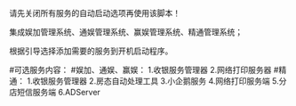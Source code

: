 请先关闭所有服务的自动启动选项再使用该脚本！

集成娱加管理系统、通娱管理系统、赢娱管理系统、精通管理系统；

根据引导选择添加需要的服务到开机启动程序。

#可选服务内容：
    #娱加、通娱、赢娱：
        1.收银服务管理器
        2.网络打印服务器
    #精通：
        1.收银服务管理器
        2.房态自动处理工具
        3.小企鹅服务
        4.网络打印服务端
        5.分店短信服务端
        6.ADServer
